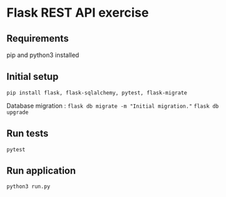 # Flask REST API exercise

## Requirements
pip and python3 installed

## Initial setup
```pip install flask, flask-sqlalchemy, pytest, flask-migrate```

Database migration : 
```flask db migrate -m "Initial migration."```
```flask db upgrade```

## Run tests 
```pytest```

## Run application 
```python3 run.py```

